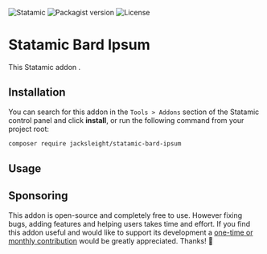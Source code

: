 <!-- statamic:hide -->

![Statamic](https://flat.badgen.net/badge/Statamic/3.2.24+/FF269E)
![Packagist version](https://flat.badgen.net/packagist/v/jacksleight/statamic-bard-ipsum)
![License](https://flat.badgen.net/github/license/jacksleight/statamic-bard-ipsum)

# Statamic Bard Ipsum

<!-- /statamic:hide -->

This Statamic addon .

## Installation

You can search for this addon in the `Tools > Addons` section of the Statamic control panel and click **install**, or run the following command from your project root:

```bash
composer require jacksleight/statamic-bard-ipsum
```

## Usage



## Sponsoring 

This addon is open-source and completely free to use. However fixing bugs, adding features and helping users takes time and effort. If you find this addon useful and would like to support its development a [one-time or monthly contribution](https://github.com/sponsors/jacksleight) would be greatly appreciated. Thanks! 🙂